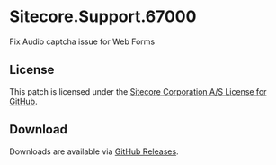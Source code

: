 # Sitecore.Support.67000
Fix Audio captcha issue for Web Forms

## License  
This patch is licensed under the [Sitecore Corporation A/S License for GitHub](https://github.com/sitecoresupport/Sitecore.Support.67000/blob/master/LICENSE).  

## Download  
Downloads are available via [GitHub Releases](https://github.com/sitecoresupport/Sitecore.Support.67000/releases).  
